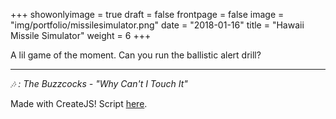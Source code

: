 +++
showonlyimage = true
draft = false
frontpage = false
image = "img/portfolio/missilesimulator.png"
date = "2018-01-16"
title = "Hawaii Missile Simulator"
weight = 6
+++

A lil game of the moment. Can you run the ballistic alert drill?

<!--more-->

***

<script src="https://code.createjs.com/createjs-2015.11.26.min.js"></script>
<script src="/missilesimulator/missilesimulator.js"></script>
<canvas id="mainCanvas" width="500" height="700"></canvas>

*🎶 : The Buzzcocks - "Why Can't I Touch It"*

Made with CreateJS! Script [here](https://github.com/beamalsky/beamalsky.fyi/blob/master/static/missilesimulator/missilesimulator.js).
